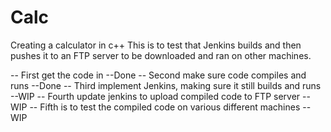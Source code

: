 # Calc
Creating a calculator in c++
This is to test that Jenkins builds and then pushes it to an FTP server to be
downloaded and ran on other machines.

  -- First get the code in                                              --Done
  -- Second make sure code compiles and runs                            --Done
  -- Third implement Jenkins, making sure it still builds and runs      --WIP
  -- Fourth update jenkins to upload compiled code to FTP server        --WIP
  -- Fifth is to test the compiled code on various different machines   --WIP
